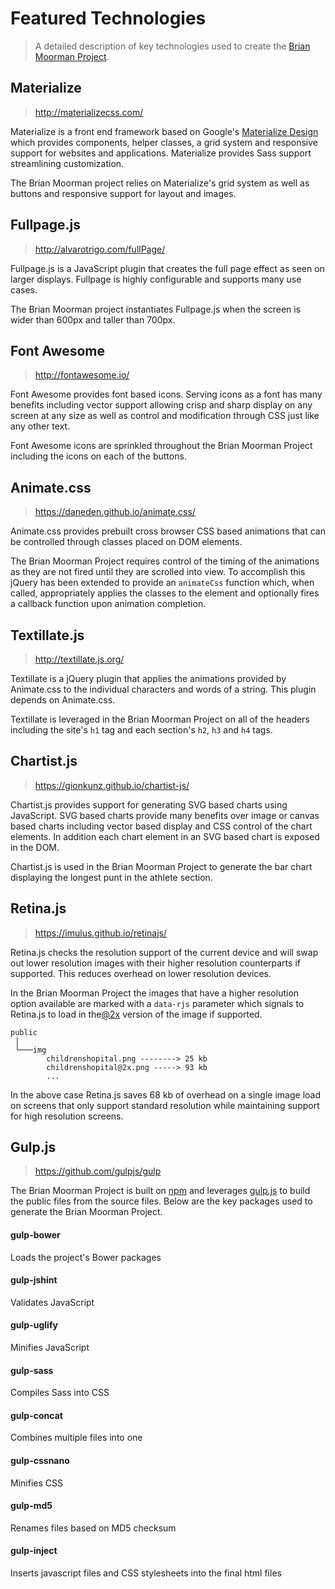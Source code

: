 # Featured Technologies
> A detailed description of key technologies used to create the [Brian Moorman Project](README.md).

## Materialize
> http://materializecss.com/

Materialize is a front end framework based on Google's [Materialize Design](https://material.google.com/) which provides components, helper classes, a grid system and responsive support for websites and applications.  Materialize provides Sass support streamlining customization. 
    
The Brian Moorman project relies on Materialize's grid system as well as buttons and responsive support for layout and images.    
## Fullpage.js
> http://alvarotrigo.com/fullPage/

Fullpage.js is a JavaScript plugin that creates the full page effect as seen on larger displays.   Fullpage is highly configurable and supports many use cases.  

The Brian Moorman project instantiates Fullpage.js when the screen is wider than 600px and taller than 700px. 
## Font Awesome
> http://fontawesome.io/

Font Awesome provides font based icons. Serving icons as a font has many benefits including vector support allowing crisp and sharp display on any screen at any size as well as control and modification through CSS just like any other text.

Font Awesome icons are sprinkled throughout the Brian Moorman Project including the icons on each of the buttons.
## Animate.css
> https://daneden.github.io/animate.css/

Animate.css provides prebuilt cross browser CSS based animations that can be controlled through classes placed on DOM elements.

The Brian Moorman Project requires control of the timing of the animations as they are not fired until they are scrolled into view.   To accomplish this jQuery has been extended to provide an `animateCss` function which, when called, appropriately applies the classes to the element and optionally fires a callback function upon animation completion.

## Textillate.js
> http://textillate.js.org/

Textillate is a jQuery plugin that applies the animations provided by Animate.css to the individual characters and words of a string.  This plugin depends on Animate.css.    

Textillate is leveraged in the Brian Moorman Project on all of the headers including the site's `h1` tag and each section's `h2`, `h3` and `h4` tags.
## Chartist.js
> https://gionkunz.github.io/chartist-js/

Chartist.js provides support for generating SVG based charts using JavaScript.   SVG based charts provide many benefits over image or canvas based charts including vector based display and CSS control of the chart elements.  In addition each chart element in an SVG based chart is exposed in the DOM. 

Chartist.js is used in the Brian Moorman Project to generate the bar chart displaying the longest punt in the athlete section.

## Retina.js
> https://imulus.github.io/retinajs/

Retina.js checks the resolution support of the current device and will swap out lower resolution images with their higher resolution counterparts if supported.  This reduces overhead on lower resolution devices.


In the Brian Moorman Project the images that have a higher resolution option available are marked with a `data-rjs` parameter which signals to Retina.js to load in the[@2x](https://developer.apple.com/library/ios/documentation/2DDrawing/Conceptual/DrawingPrintingiOS/SupportingHiResScreensInViews/SupportingHiResScreensInViews.html#//apple_ref/doc/uid/TP40010156-CH15-SW1) version of the image if supported. 

```
public
 │
 └───img
        childrenshopital.png --------> 25 kb
        childrenshopital@2x.png -----> 93 kb
        ...
```
In the above case Retina.js saves 68 kb of overhead on a single image load on screens that only support standard resolution while maintaining support for high resolution screens.


## Gulp.js
>https://github.com/gulpjs/gulp

The Brian Moorman Project is built on [npm](https://www.npmjs.com/) and leverages [gulp.js](https://github.com/gulpjs/gulp) to build the public files from the source files.   Below are the key packages used to generate the Brian Moorman Project. 
#### gulp-bower
Loads the project's Bower packages

#### gulp-jshint
Validates JavaScript

#### gulp-uglify
Minifies JavaScript

#### gulp-sass
Compiles Sass into CSS

#### gulp-concat
Combines multiple files into one 

#### gulp-cssnano
Minifies CSS

#### gulp-md5
Renames files based on MD5 checksum

#### gulp-inject
Inserts javascript files and CSS stylesheets into the final html files

